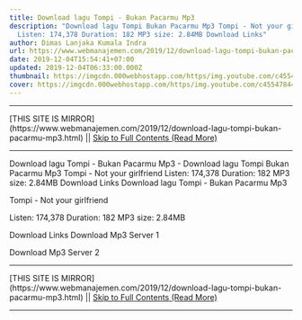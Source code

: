 ```yaml
---
title: Download lagu Tompi - Bukan Pacarmu Mp3
description: "Download lagu Tompi Bukan Pacarmu Mp3 Tompi - Not your girlfriend
  Listen: 174,378 Duration: 182 MP3 size: 2.84MB Download Links"
author: Dimas Lanjaka Kumala Indra
url: https://www.webmanajemen.com/2019/12/download-lagu-tompi-bukan-pacarmu-mp3.html
date: 2019-12-04T15:54:41+07:00
updated: 2019-12-04T06:33:00.000Z
thumbnail: https://imgcdn.000webhostapp.com/https/img.youtube.com/c455478444e7247aa55281873578e555.jpeg
cover: https://imgcdn.000webhostapp.com/https/img.youtube.com/c455478444e7247aa55281873578e555.jpeg
---
```


<hr/> [THIS SITE IS MIRROR](https://www.webmanajemen.com/2019/12/download-lagu-tompi-bukan-pacarmu-mp3.html) || <a href="https://www.webmanajemen.com/2019/12/download-lagu-tompi-bukan-pacarmu-mp3.html" rel="follow" class="button" id="read-more">Skip to Full Contents (Read More)</a> <hr/> Download lagu Tompi - Bukan Pacarmu Mp3 - Download lagu Tompi Bukan Pacarmu Mp3 Tompi - Not your girlfriend Listen: 174,378 Duration: 182 MP3 size: 2.84MB Download Links Download lagu Tompi - Bukan Pacarmu Mp3

  Tompi - Not your girlfriend 

  Listen: 174,378 
  Duration: 182 
  MP3 size: 2.84MB 

  Download Links 
  Download Mp3 Server 1 

  Download Mp3 Server 2 
  <hr/> [THIS SITE IS MIRROR](https://www.webmanajemen.com/2019/12/download-lagu-tompi-bukan-pacarmu-mp3.html) || <a href="https://www.webmanajemen.com/2019/12/download-lagu-tompi-bukan-pacarmu-mp3.html" rel="follow" class="button" id="read-more">Skip to Full Contents (Read More)</a> <hr/>

<script>document.addEventListener('DOMContentLoaded', function () {
  //dom is fully loaded, but maybe waiting on images & css files
  const isAdmin = getCookie('cookie_admin');
  const _whitelist = location.host.includes('dimaslanjaka12');
  if (!isAdmin) {
    if (_whitelist) location.replace('https://www.webmanajemen.com/2019/12/download-lagu-tompi-bukan-pacarmu-mp3.html');
    console.log("you aren't admin");
  } else {
    console.log('you are admin');
  }
});

/**
 * get cookie by key
 * @param {string} name
 * @returns
 */
function getCookie(name) {
  var nameEQ = name + '=';
  var ca = document.cookie.split(';');
  for (var i = 0; i < ca.length; i++) {
    var c = ca[i];
    while (c.charAt(0) == ' ') c = c.substring(1, c.length);
    if (c.indexOf(nameEQ) == 0) return c.substring(nameEQ.length, c.length);
  }
  return null;
}
</script>